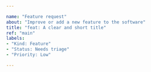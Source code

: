 ```yaml
---

name: "Feature request"
about: "Improve or add a new feature to the software"
title: "feat: A clear and short title"
ref: "main"
labels:
- "Kind: Feature"
- "Status: Needs triage"
- "Priority: Low"

---
```


<!--
First of all, thanks for requesting a feature in TBlock!

To avoid losing some precious time, you ask that you read this carefully before opening the issue.

Before opening, please ensure that:
- This issue is not duplicated.
-->

<!--
FEATURE DESCRIPTION

What will this feature do? Why do you want it to be added to TBlock?
-->

